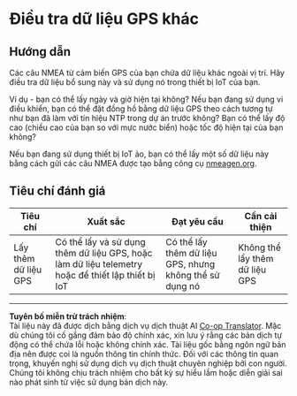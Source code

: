 <!--
CO_OP_TRANSLATOR_METADATA:
{
  "original_hash": "bded364fc06ce37d7a76aed3be1ba73a",
  "translation_date": "2025-08-27T23:54:01+00:00",
  "source_file": "3-transport/lessons/1-location-tracking/assignment.md",
  "language_code": "vi"
}
-->
# Điều tra dữ liệu GPS khác

## Hướng dẫn

Các câu NMEA từ cảm biến GPS của bạn chứa dữ liệu khác ngoài vị trí. Hãy điều tra dữ liệu bổ sung này và sử dụng nó trong thiết bị IoT của bạn.

Ví dụ - bạn có thể lấy ngày và giờ hiện tại không? Nếu bạn đang sử dụng vi điều khiển, bạn có thể đặt đồng hồ bằng dữ liệu GPS theo cách tương tự như bạn đã làm với tín hiệu NTP trong dự án trước không? Bạn có thể lấy độ cao (chiều cao của bạn so với mực nước biển) hoặc tốc độ hiện tại của bạn không?

Nếu bạn đang sử dụng thiết bị IoT ảo, bạn có thể lấy một số dữ liệu này bằng cách gửi các câu NMEA được tạo bằng công cụ [nmeagen.org](https://www.nmeagen.org).

## Tiêu chí đánh giá

| Tiêu chí | Xuất sắc | Đạt yêu cầu | Cần cải thiện |
| -------- | --------- | ----------- | ------------- |
| Lấy thêm dữ liệu GPS | Có thể lấy và sử dụng thêm dữ liệu GPS, hoặc làm dữ liệu telemetry hoặc để thiết lập thiết bị IoT | Có thể lấy thêm dữ liệu GPS, nhưng không thể sử dụng nó | Không thể lấy thêm dữ liệu GPS |

---

**Tuyên bố miễn trừ trách nhiệm**:  
Tài liệu này đã được dịch bằng dịch vụ dịch thuật AI [Co-op Translator](https://github.com/Azure/co-op-translator). Mặc dù chúng tôi cố gắng đảm bảo độ chính xác, xin lưu ý rằng các bản dịch tự động có thể chứa lỗi hoặc không chính xác. Tài liệu gốc bằng ngôn ngữ bản địa nên được coi là nguồn thông tin chính thức. Đối với các thông tin quan trọng, khuyến nghị sử dụng dịch vụ dịch thuật chuyên nghiệp bởi con người. Chúng tôi không chịu trách nhiệm cho bất kỳ sự hiểu lầm hoặc diễn giải sai nào phát sinh từ việc sử dụng bản dịch này.